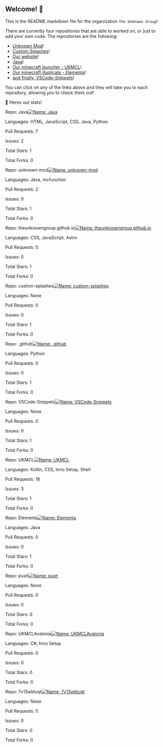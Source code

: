 ## Welcome! :wave:
This is the README markdown file for the organization `The Unknown Group`!

There are currently four repositories that are able to worked on, or just to add your own code. The repositories are the following:

  - [Unknown Mod](https://github.com/TheUnknownGroup/unknown-mod)!
  - [Custom Splashes](https://github.com/TheUnknownGroup/custom-splashes)!
  - [Our website](https://github.com/TheUnknownGroup/theunknowngroup.github.io)!
  - [Java](https://github.com/TheUnknownGroup/Java)!
  - [Our minecraft launcher - UKMCL](https://github.com/TheUnknownGroup/UKMCL)!
  - [Our minecraft duplicate - Elementa](https://github.com/TheUnknownGroup/Elementa)!
  - [and finally, VSCode-Snippets](https://github.com/TheUnknownGroup/VSCode-Snippets)!

You can click on any of the links above and they will take you to each repository, allowing you to check them out!


💪 Heres out stats!



Repo: Java[![Name: Java](https://img.shields.io/github/commit-activity/t/TheUnknownGroup/Java)](https://github.com/TheUnknownGroup/)

Languages: HTML, JavaScript, CSS, Java, Python

Pull Requests: 7

Issues: 2

Total Stars: 1

Total Forks: 0


Repo: unknown-mod[![Name: unknown-mod](https://img.shields.io/github/commit-activity/t/TheUnknownGroup/unknown-mod)](https://github.com/TheUnknownGroup/)

Languages: Java, mcfunction

Pull Requests: 2

Issues: 0

Total Stars: 1

Total Forks: 0


Repo: theunknowngroup.github.io[![Name: theunknowngroup.github.io](https://img.shields.io/github/commit-activity/t/TheUnknownGroup/theunknowngroup.github.io)](https://github.com/TheUnknownGroup/)

Languages: CSS, JavaScript, Astro

Pull Requests: 0

Issues: 0

Total Stars: 1

Total Forks: 0


Repo: custom-splashes[![Name: custom-splashes](https://img.shields.io/github/commit-activity/t/TheUnknownGroup/custom-splashes)](https://github.com/TheUnknownGroup/)

Languages: None

Pull Requests: 0

Issues: 0

Total Stars: 1

Total Forks: 0


Repo: .github[![Name: .github](https://img.shields.io/github/commit-activity/t/TheUnknownGroup/.github)](https://github.com/TheUnknownGroup/)

Languages: Python

Pull Requests: 0

Issues: 0

Total Stars: 1

Total Forks: 0


Repo: VSCode-Snippets[![Name: VSCode-Snippets](https://img.shields.io/github/commit-activity/t/TheUnknownGroup/VSCode-Snippets)](https://github.com/TheUnknownGroup/)

Languages: None

Pull Requests: 0

Issues: 0

Total Stars: 1

Total Forks: 0


Repo: UKMCL[![Name: UKMCL](https://img.shields.io/github/commit-activity/t/TheUnknownGroup/UKMCL)](https://github.com/TheUnknownGroup/)

Languages: Kotlin, CSS, Inno Setup, Shell

Pull Requests: 18

Issues: 3

Total Stars: 1

Total Forks: 0


Repo: Elementa[![Name: Elementa](https://img.shields.io/github/commit-activity/t/TheUnknownGroup/Elementa)](https://github.com/TheUnknownGroup/)

Languages: Java

Pull Requests: 0

Issues: 0

Total Stars: 1

Total Forks: 0


Repo: push[![Name: push](https://img.shields.io/github/commit-activity/t/TheUnknownGroup/push)](https://github.com/TheUnknownGroup/)

Languages: None

Pull Requests: 0

Issues: 0

Total Stars: 0

Total Forks: 0


Repo: UKMCLAvalonia[![Name: UKMCLAvalonia](https://img.shields.io/github/commit-activity/t/TheUnknownGroup/UKMCLAvalonia)](https://github.com/TheUnknownGroup/)

Languages: C#, Inno Setup

Pull Requests: 0

Issues: 0

Total Stars: 0

Total Forks: 0


Repo: 7v13wbluqt[![Name: 7v13wbluqt](https://img.shields.io/github/commit-activity/t/TheUnknownGroup/7v13wbluqt)](https://github.com/TheUnknownGroup/)

Languages: None

Pull Requests: 0

Issues: 0

Total Stars: 0

Total Forks: 0

